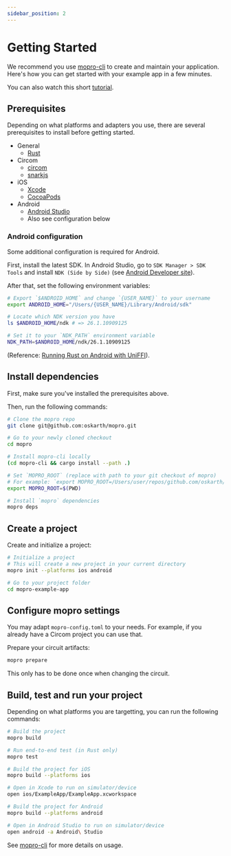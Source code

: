 ```yaml
---
sidebar_position: 2
---
```


# Getting Started

We recommend you use [mopro-cli](https://github.com/oskarth/mopro/tree/main/mopro-cli#mopro-cli) to create and maintain your application. Here's how you can get started with your example app in a few minutes.

You can also watch this short [tutorial](https://www.loom.com/share/6ff382b0497c47aea9d0ef8b6e790dd8).

## Prerequisites

Depending on what platforms and adapters you use, there are several prerequisites to install before getting started.

- General
    - [Rust](https://www.rust-lang.org/learn/get-started)
- Circom
    - [circom](https://docs.circom.io/)
    - [snarkjs](https://github.com/iden3/snarkjs)
- iOS
    - [Xcode](https://developer.apple.com/xcode/)
    - [CocoaPods](https://cocoapods.org/)
- Android
    - [Android Studio](https://developer.android.com/studio)
    - Also see configuration below

### Android configuration

Some additional configuration is required for Android.

First, install the latest SDK. In Android Studio, go to `SDK Manager > SDK Tools`  and install `NDK (Side by Side)` (see [Android Developer site](https://developer.android.com/studio/projects/install-ndk#default-version)).

After that, set the following  environment variables:

```sh
# Export `$ANDROID_HOME` and change `{USER_NAME}` to your username
export ANDROID_HOME="/Users/{USER_NAME}/Library/Android/sdk"

# Locate which NDK version you have
ls $ANDROID_HOME/ndk # => 26.1.10909125

# Set it to your `NDK_PATH` environment variable
NDK_PATH=$ANDROID_HOME/ndk/26.1.10909125
```

(Reference: [Running Rust on Android with UniFFI](https://sal.dev/android/intro-rust-android-uniffi/)).

## Install dependencies

First, make sure you've installed the prerequisites above.

Then, run the following commands:

```sh
# Clone the mopro repo
git clone git@github.com:oskarth/mopro.git

# Go to your newly cloned checkout
cd mopro

# Install mopro-cli locally
(cd mopro-cli && cargo install --path .)

# Set `MOPRO_ROOT` (replace with path to your git checkout of mopro)
# For example: `export MOPRO_ROOT=/Users/user/repos/github.com/oskarth/mopro`
export MOPRO_ROOT=$(PWD)

# Install `mopro` dependencies
mopro deps
```

## Create a project

Create and initialize a project:

```sh
# Initialize a project
# This will create a new project in your current directory
mopro init --platforms ios android

# Go to your project folder
cd mopro-example-app
```

## Configure mopro settings

You may adapt `mopro-config.toml` to your needs. For example, if you already have a Circom project you can use that.

Prepare your circuit artifacts:

```sh
mopro prepare
```

This only has to be done once when changing the circuit.

## Build, test and run your project

Depending on what platforms you are targetting, you can run the following commands:

```sh
# Build the project
mopro build

# Run end-to-end test (in Rust only)
mopro test

# Build the project for iOS
mopro build --platforms ios

# Open in Xcode to run on simulator/device
open ios/ExampleApp/ExampleApp.xcworkspace

# Build the project for Android
mopro build --platforms android

# Open in Android Studio to run on simulator/device
open android -a Android\ Studio
```

See [mopro-cli](https://github.com/oskarth/mopro/tree/main/mopro-cli#mopro-cli) for more details on usage.